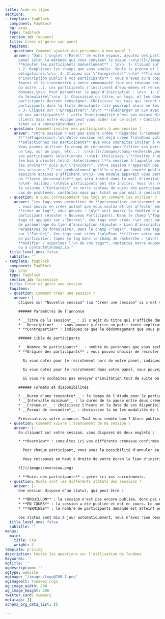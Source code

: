```yaml
---
title: Aide en ligne
sections:
- template: faqblock
  component: FaqBlock
  bg: gray
  type: faqblock
  section_id: faqpanel
  title: Créer et gérer son panel
  faqitems:
  - question: Comment ajouter des personnes à mon panel ?
    answer: "Dans l'onglet \"Panel\" de votre espace, ajoutez des participants à votre
      panel selon la méthode qui vous convient le mieux :\n\n![](/images/ajout.png)\n\n*
      **Ajouter les participants manuellement** : \n\n  1- Cliquez sur \"Nouveau participant\"\n\n
      \ 2- Remplissez les champs que vous voulez. Seuls le prénom et l'email sont
      obligatoires.\n\n  3- Cliquez sur \"Enregistrer\".\n\n* **Transmettre un lien
      d'inscription public à vos participants** : vous n'avez qu'à copier le lien
      fourni et le transmettre à votre communauté (sur vos réseaux sociaux, par Newsletter,
      ou autre...). Les participants s'inscrivent d'eux-mêmes et renseignent leurs
      données.\n\n  Pour paramétrer la page d'inscription : \n\n  1- Cliquez sur \"Paramètres
      du formulaire\"\n\n  2- Choisissez un titre, un logo, et les données que les
      participants devront renseigner. Choisissez les tags qui seront visibles aux
      participants dans la liste déroulante (ils pourront alors se les affecter).\n\n
      \ 3- Cliquez sur \"Enregistrer\".\n\n* **Télécharger un CSV avec les données
      de vos participants** : cette fonctionnalité n'est pas encore disponible aux
      clients mais notre équipe peut vous aider sur ce sujet ! Contactez-nous par
      tchat ou à contact@tandemz.io"
  - question: Comment inviter mes participants à une session ?
    answer: "Votre session n'est pas encore créée ? Regardez [\"Comment créer ma session
      ?\"](#faqsession).\n\nVotre session est déjà créée ?\n\nDans votre onglet \"Panel\",
      **sélectionnez les participants** que vous souhaitez inviter à votre session.
      Vous pouvez utiliser le champ de recherche pour filtrer vos participants (sur
      un tag, sur un pays, etc...) :\n\n![](/images/champ-recherche.png)\n\nUne fois
      vos participants sélectionnés :\n\n1- Choisissez \"**Inviter à une session**\"
      (en bas à droite).\n\n2- Sélectionnez l**a session à laquelle vous souhaitez
      les inviter** puis sur \"Inviter\". Votre session n'apparaît pas dans la liste
      des sessions ? C'est probablement qu'elle n'est pas encore publiée. Seules les
      sessions actives s'affichent.\n\n3- Une modale apparaît vous permettant de rédiger
      un **texte personnalisé** qui sera inséré dans le mail d'invitation à vos participants.
      \n\n4- Validez. \n\nVos participants ont été invités. Vous les retrouverez dans
      la colonne \"Contactés\" de votre tableau de suivi des participants de la session.\n\nEn
      cas de problèmes, contactez-nous par tchat ou par mail à contact@tandemz.io."
  - question: A quoi correspondent les tags et comment les utiliser ?
    answer: "Les tags vous permettent de **personnaliser entièrement votre panel**
      : vous pouvez en créer autant que vous voulez et les affecter ensuite aux participants.\n\nPour
      **créer un tag**, vous pouvez : \n\n* soit ouvrir la fenêtre d'ajout d'un nouveau
      participant (Ajouter > Nouveau Participant). Dans le champ \"Tags\", tapez vos
      tags et appuyez sur \"Entrée\". Vos tags sont créés !\n* soit ouvrir la fenêtre
      de paramétrage du lien d’inscription (Ajouter > Lien d'inscription public >
      Paramètres du formulaire). Dans le champ \"Tags\", tapez vos tags et appuyez
      sur \"Entrée\". Vos tags sont créés !\n\nPour **filtrer votre panel sur un tag**
      en particulier, tapez le tag dans le champ de recherche : \n\n![](/images/champ-recherche.png)\n\nPour
      **modifier / supprimer l'un de vos tags**, contactez notre support par tchat
      ou à contact@tandemz.io."
  title_level_one: false
  subtitle: ''
- template: faqblock
  component: FaqBlock
  bg: gray
  type: faqblock
  section_id: faqsession
  title: Créer et gérer une session
  faqitems:
  - question: Comment créer une session ?
    answer: |-
      Cliquez sur "Nouvelle session" (ou "Créer une session" si c'est votre première !) puis renseignez les informations de votre session (avec une * celles obligatoires) :

      ###### Paramètres de l'annonce

      * __Titre de la session*__ : il s'agit du titre qui s'affiche dans les mails et dans la page d'inscription pour les participants.
      * __Description*__ : vous pouvez y écrire un petit texte explicatif pour vos participants, afin de leur expliquer le déroulé ou bien l'objectif de votre session par exemple.
      * **Contrepartie** : indiquez ce que le dédommagement que vous proposez au participant. Si vous n'offrez pas de dédommagement, laissez le champ libre.

      ###### Cible de participants

      * __Nombre de participants*__ : nombre de personnes que vous recherchez pour votre étude.
      * **Origine des participants** : vous pouvez choisir de recruter vos participants dans votre panel, hors de votre panel (chez Tandemz), dans les deux ou dans aucun des deux.

        Si vous optez pour le recrutement hors de votre panel, indiquez-nous les critères que vous recherchez. Nous vous recontacterons dans les plus brefs délais.

        Si vous optez pour le recrutement dans votre panel, vous pouvez alors éditer la liste des personnes qui seront notifiées lors de la publication de l'annonce en incluant / excluant des tags ou en les décochant manuellement dans "Voir / modifier la liste des destinataires" et personnaliser le mail qui leur sera envoyé.

        Si vous ne souhaitez pas envoyer d'invitation tout de suite ou simplement transmettre le lien de l'étude à des personnes externes, ne sélectionnez rien et passez à la suite !

      ###### Formats et disponibilités

      * __Durée d'une rencontre*__ : le temps de l'étude pour le participant
      * __Intervalle minimum*__ : la durée de la pause entre deux créneaux possibles
      * __Créneaux*__ : choisissez l'heure et la date de vos disponibilités pour la session. Vous devez indiquer au moins autant de créneau qu'il y a de participants recherchés.
      * __Format de rencontre*__ : choisissez la ou les modalités de l'étude ainsi que les éventuelles instructions. Si vous en sélectionnez plusieurs, le choix sera laissé au participant lors de son inscription.

      Prévisualisez votre annonce. Tout vous semble bon ? Alors publiez. Les invitations aux participants de votre panel sélectionnés seront envoyées à cet instant.
  - question: Comment suivre l'avancement de ma session ?
    answer: |-
      En cliquant sur votre session, vous disposez de deux onglets :

      * **Overview** : consultez ici vos différents créneaux confirmés ou non, passés ou futur.

        Pour chaque participant, vous avez la possibilité d'annuler sa participation en cliquant sur le menu de paramètres à droite de sa ligne.

        Vous retrouvez en haut à droite de votre écran le lien d'inscription à la session, le mode édition de la session (crayon) et la prévisualisation :

      ![](/images/overview.png)

      * **Suivi des participants** : gérez ici vos recrutements.
  - question: Quels sont les différents statuts des sessions ?
    answer: |-
      Une session dispose d'un statut, qui peut être :

      * **BROUILLON** : la session n'est pas encore publiée, donc pas encore visible aux participants.
      * **EN COURS** : la session a été publiée et est en cours. Le nombre de participants demandé n'est pas encore atteint et il reste des créneaux disponibles dans le futur.
      * **TERMINÉE** : le nombre de participants demandé est atteint ou il n'y a plus de créneaux disponibles dans le futur.

      Ces status sont mis à jour automatiquement, vous n'avez rien besoin de faire.
  title_level_one: false
  subtitle: ''
menus:
  main:
    title: FAQ
    weight: 4
template: pricing
description: toutes les questions sur l'utilisation de Tandemz
keywords: ''
ogtitle: ''
ogdescription: ''
ogtype: website
ogimage: "/images/Logo@200-1.png"
ogimagealt: Tandemz Logo
og_image_width: 200
og_image_height: 200
twitter_card: summary
metatags: []
schema_org_data_list: []

---
```

